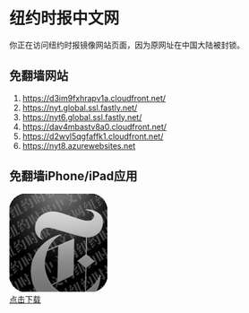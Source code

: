 <h1>纽约时报中文网</h1>
<p>你正在访问纽约时报镜像网站页面，因为原网址在中国大陆被封锁。</p>
<h2>免翻墙网站</h2>
<ol>
<li><a href="https://d3im9fxhrapv1a.cloudfront.net/" target="1">https://d3im9fxhrapv1a.cloudfront.net/</a></li>
<li><a href="https://nyt.global.ssl.fastly.net/" target="2">https://nyt.global.ssl.fastly.net/</a></li>
<li><a href="https://nyt6.global.ssl.fastly.net/" target="3">https://nyt6.global.ssl.fastly.net/</a></li>
<li><a href="https://dav4mbastv8a0.cloudfront.net/" target="4">https://dav4mbastv8a0.cloudfront.net/</a></li>
<li><a href="https://d2wyl5qgfaffk1.cloudfront.net/" target="5">https://d2wyl5qgfaffk1.cloudfront.net/</a></li>
<li><a href="https://nyt8.azurewebsites.net" target="6">https://nyt8.azurewebsites.net</a></li>
</ol>
<h2>免翻墙iPhone/iPad应用</h2>
<p>
	<a href="https://itunes.apple.com/cn/app/niu-yue-shi-bao-zhong-wen-wang/id807498298?mt=8">
		<img src="icon175x175.jpeg" />
		<br/>点击下载
	</a>
</p>